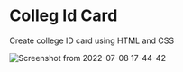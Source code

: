 # Colleg Id Card
Create college ID card using HTML and CSS

![Screenshot from 2022-07-08 17-44-42](https://user-images.githubusercontent.com/54703731/177990293-11bd6da8-b8fb-49a8-9a6b-4c9e4cdce5c5.png)
